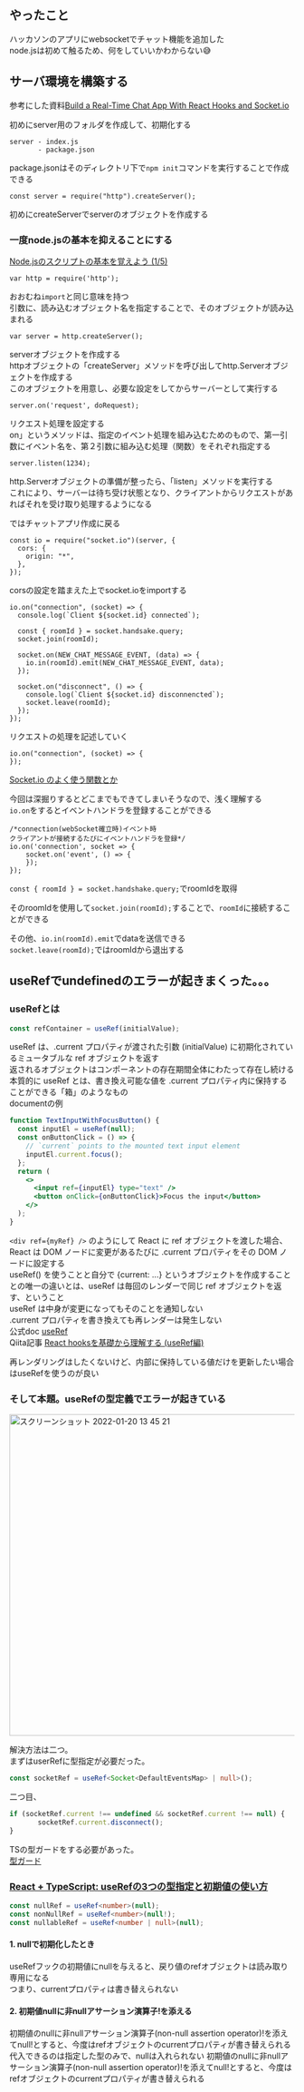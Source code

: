 ## やったこと
ハッカソンのアプリにwebsocketでチャット機能を追加した  
node.jsは初めて触るため、何をしていいかわからない😅

## サーバ環境を構築する
参考にした資料[Build a Real-Time Chat App With React Hooks and Socket.io](https://medium.com/swlh/build-a-real-time-chat-app-with-react-hooks-and-socket-io-4859c9afecb0)  

初めにserver用のフォルダを作成して、初期化する  
```
server - index.js
       - package.json
```
package.jsonはそのディレクトリ下で`npm init`コマンドを実行することで作成できる  

```node
const server = require("http").createServer();
```
初めにcreateServerでserverのオブジェクトを作成する  

### 一度node.jsの基本を抑えることにする
[Node.jsのスクリプトの基本を覚えよう (1/5)](https://www.tuyano.com/index3?id=1126003)  

```node
var http = require('http');
```
おおむね`import`と同じ意味を持つ  
引数に、読み込むオブジェクト名を指定することで、そのオブジェクトが読み込まれる  

```node
var server = http.createServer();
```
serverオブジェクトを作成する  
httpオブジェクトの「createServer」メソッドを呼び出してhttp.Serverオブジェクトを作成する  
このオブジェクトを用意し、必要な設定をしてからサーバーとして実行する  

```node
server.on('request', doRequest);
```
リクエスト処理を設定する  
on」というメソッドは、指定のイベント処理を組み込むためのもので、第一引数にイベント名を、第２引数に組み込む処理（関数）をそれぞれ指定する  

```node
server.listen(1234);
```
http.Serverオブジェクトの準備が整ったら、「listen」メソッドを実行する  
これにより、サーバーは待ち受け状態となり、クライアントからリクエストがあればそれを受け取り処理するようになる  

ではチャットアプリ作成に戻る  

```node
const io = require("socket.io")(server, {
  cors: {
    origin: "*",
  },
});
```
corsの設定を踏まえた上でsocket.ioをimportする  

```node
io.on("connection", (socket) => {
  console.log(`Client ${socket.id} connected`);

  const { roomId } = socket.handsake.query;
  socket.join(roomId);

  socket.on(NEW_CHAT_MESSAGE_EVENT, (data) => {
    io.in(roomId).emit(NEW_CHAT_MESSAGE_EVENT, data);
  });

  socket.on("disconnect", () => {
    console.log(`Client ${socket.id} disconnencted`);
    socket.leave(roomId);
  });
});
```
リクエストの処理を記述していく  

```node
io.on("connection", (socket) => {
});
```
[Socket.io のよく使う関数とか](https://qiita.com/uranesu/items/8ee0dbe4e472f9fffa49)  

今回は深掘りするとどこまでもできてしまいそうなので、浅く理解する  
`io.on`をするとイベントハンドラを登録することができる  
```node
/*connection(webSocket確立時)イベント時
クライアントが接続するたびにイベントハンドラを登録*/
io.on('connection', socket => {
    socket.on('event', () => {
    });
});
```

`const { roomId } = socket.handshake.query;`でroomIdを取得  

そのroomIdを使用して`socket.join(roomId);`することで、`roomId`に接続することができる  

その他、`io.in(roomId).emit`でdataを送信できる  
`socket.leave(roomId);`ではroomIdから退出する  

## useRefでundefinedのエラーが起きまくった。。。
### useRefとは
```ts
const refContainer = useRef(initialValue);
```
useRef は、.current プロパティが渡された引数 (initialValue) に初期化されているミュータブルな ref オブジェクトを返す  
返されるオブジェクトはコンポーネントの存在期間全体にわたって存在し続ける  
本質的に useRef とは、書き換え可能な値を .current プロパティ内に保持することができる「箱」のようなもの  
documentの例  
```jsx
function TextInputWithFocusButton() {
  const inputEl = useRef(null);
  const onButtonClick = () => {
    // `current` points to the mounted text input element
    inputEl.current.focus();
  };
  return (
    <>
      <input ref={inputEl} type="text" />
      <button onClick={onButtonClick}>Focus the input</button>
    </>
  );
}
```
`<div ref={myRef} />` のようにして React に ref オブジェクトを渡した場合、React は DOM ノードに変更があるたびに .current プロパティをその DOM ノードに設定する  
useRef() を使うことと自分で {current: ...} というオブジェクトを作成することとの唯一の違いとは、useRef は毎回のレンダーで同じ ref オブジェクトを返す、ということ  
useRef は中身が変更になってもそのことを通知しない  
.current プロパティを書き換えても再レンダーは発生しない  
公式doc [useRef](https://ja.reactjs.org/docs/hooks-reference.html#useref)  
Qiita記事 [React hooksを基礎から理解する (useRef編)](https://qiita.com/seira/items/0e6a2d835f1afb50544d)  

再レンダリングはしたくないけど、内部に保持している値だけを更新したい場合はuseRefを使うのが良い  

### そして本題。useRefの型定義でエラーが起きている
<img width="567" alt="スクリーンショット 2022-01-20 13 45 21" src="https://user-images.githubusercontent.com/78260526/150275168-8ffc926f-d77f-485d-b9a3-9aab37c6d1d1.png">  

解決方法は二つ。  
まずはuserRefに型指定が必要だった。  
```ts
const socketRef = useRef<Socket<DefaultEventsMap> | null>();
```
二つ目、
```ts
if (socketRef.current !== undefined && socketRef.current !== null) {
       socketRef.current.disconnect();
}
```
TSの型ガードをする必要があった。  
[型ガード](https://typescript-jp.gitbook.io/deep-dive/type-system/typeguard)  


### [React + TypeScript: useRefの3つの型指定と初期値の使い方](https://qiita.com/FumioNonaka/items/feb2fd5b362f2558acfa)  
```ts
const nullRef = useRef<number>(null);
const nonNullRef = useRef<number>(null!);
const nullableRef = useRef<number | null>(null);
```
#### 1. nullで初期化したとき
useRefフックの初期値にnullを与えると、戻り値のrefオブジェクトは読み取り専用になる  
つまり、currentプロパティは書き替えられない  

#### 2. 初期値nullに非nullアサーション演算子!を添える
初期値のnullに非nullアサーション演算子(non-null assertion operator)!を添えてnull!とすると、今度はrefオブジェクトのcurrentプロパティが書き替えられる  
代入できるのは指定した型のみで、nullは入れられない
初期値のnullに非nullアサーション演算子(non-null assertion operator)!を添えてnull!とすると、今度はrefオブジェクトのcurrentプロパティが書き替えられる    




